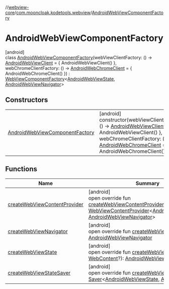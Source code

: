 //[webview-core](../../../index.md)/[com.mooncloak.kodetools.webview](../index.md)/[AndroidWebViewComponentFactory](index.md)

# AndroidWebViewComponentFactory

[android]\
class [AndroidWebViewComponentFactory](index.md)(webViewClientFactory: () -&gt; [AndroidWebViewClient](../-android-web-view-client/index.md) = { AndroidWebViewClient() }, webChromeClientFactory: () -&gt; [AndroidWebChromeClient](../-android-web-chrome-client/index.md) = { AndroidWebChromeClient() }) : [WebViewComponentFactory](../-web-view-component-factory/index.md)&lt;[AndroidWebViewState](../-android-web-view-state/index.md), [AndroidWebViewNavigator](../-android-web-view-navigator/index.md)&gt;

## Constructors

| | |
|---|---|
| [AndroidWebViewComponentFactory](-android-web-view-component-factory.md) | [android]<br>constructor(webViewClientFactory: () -&gt; [AndroidWebViewClient](../-android-web-view-client/index.md) = { AndroidWebViewClient() }, webChromeClientFactory: () -&gt; [AndroidWebChromeClient](../-android-web-chrome-client/index.md) = { AndroidWebChromeClient() }) |

## Functions

| Name | Summary |
|---|---|
| [createWebViewContentProvider](create-web-view-content-provider.md) | [android]<br>open override fun [createWebViewContentProvider](create-web-view-content-provider.md)(): [WebViewContentProvider](../-web-view-content-provider/index.md)&lt;[AndroidWebViewState](../-android-web-view-state/index.md), [AndroidWebViewNavigator](../-android-web-view-navigator/index.md)&gt; |
| [createWebViewNavigator](create-web-view-navigator.md) | [android]<br>open override fun [createWebViewNavigator](create-web-view-navigator.md)(): [AndroidWebViewNavigator](../-android-web-view-navigator/index.md) |
| [createWebViewState](create-web-view-state.md) | [android]<br>open override fun [createWebViewState](create-web-view-state.md)(content: [WebContent](../-web-content/index.md)?): [AndroidWebViewState](../-android-web-view-state/index.md) |
| [createWebViewStateSaver](create-web-view-state-saver.md) | [android]<br>open override fun [createWebViewStateSaver](create-web-view-state-saver.md)(): [Saver](https://developer.android.com/reference/kotlin/androidx/compose/runtime/saveable/Saver.html)&lt;[AndroidWebViewState](../-android-web-view-state/index.md), [Any](https://kotlinlang.org/api/latest/jvm/stdlib/kotlin/-any/index.html)&gt; |
